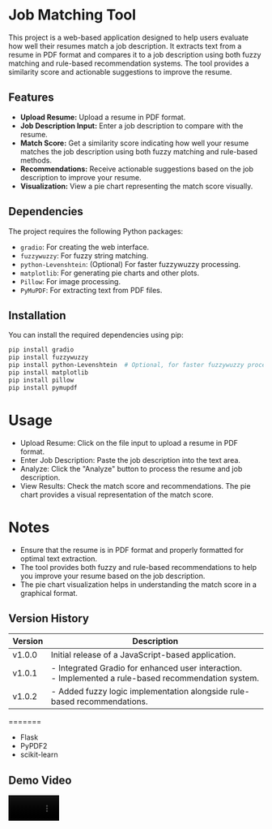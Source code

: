 # Job Matching Tool

This project is a web-based application designed to help users evaluate how well their resumes match a job description. It extracts text from a resume in PDF format and compares it to a job description using both fuzzy matching and rule-based recommendation systems. The tool provides a similarity score and actionable suggestions to improve the resume.

## Features

- **Upload Resume:** Upload a resume in PDF format.
- **Job Description Input:** Enter a job description to compare with the resume.
- **Match Score:** Get a similarity score indicating how well your resume matches the job description using both fuzzy matching and rule-based methods.
- **Recommendations:** Receive actionable suggestions based on the job description to improve your resume.
- **Visualization:** View a pie chart representing the match score visually.

## Dependencies

The project requires the following Python packages:

- `gradio`: For creating the web interface.
- `fuzzywuzzy`: For fuzzy string matching.
- `python-Levenshtein`: (Optional) For faster fuzzywuzzy processing.
- `matplotlib`: For generating pie charts and other plots.
- `Pillow`: For image processing.
- `PyMuPDF`: For extracting text from PDF files.

## Installation

You can install the required dependencies using pip:

```bash
pip install gradio
pip install fuzzywuzzy
pip install python-Levenshtein  # Optional, for faster fuzzywuzzy processing
pip install matplotlib
pip install pillow
pip install pymupdf
```

# Usage
- Upload Resume: Click on the file input to upload a resume in PDF format.
- Enter Job Description: Paste the job description into the text area.
- Analyze: Click the "Analyze" button to process the resume and job description.
- View Results: Check the match score and recommendations. The pie chart provides a visual representation of the match score.

# Notes
- Ensure that the resume is in PDF format and properly formatted for optimal text extraction.
- The tool provides both fuzzy and rule-based recommendations to help you improve your resume based on the job description.
- The pie chart visualization helps in understanding the match score in a graphical format.

## Version History

| Version | Description                                       |
|---------|---------------------------------------------------|
| v1.0.0  | Initial release of a JavaScript-based application. |
| v1.0.1  | - Integrated Gradio for enhanced user interaction.<br>- Implemented a rule-based recommendation system. |
| v1.0.2  | - Added fuzzy logic implementation alongside rule-based recommendations. |

=======
- Flask
- PyPDF2
- scikit-learn

## Demo Video
<video src='https://github.com/user-attachments/assets/78553915-355e-4959-a7ad-65efef385aaf' width="100" height="auto" controls />
